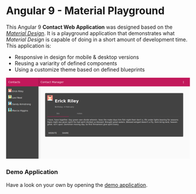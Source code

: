 # Angular 9 - Material Playground

This Angular 9 **Contact Web Application** was designed based on the *[Material Design](https://material.angular.io/)*.
It is a playground application that demonstrates what *Material Design* is capable of doing in a short amount of development time. This application is:

- Responsive in design for mobile & desktop versions
- Reusing a variarity of defined components
- Using a customize theme based on defined blueprints

![Demo](/img/demo_1.png)

### Demo Application

Have a look on your own by opening the [demo application](#).
